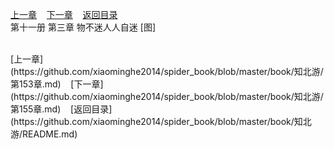 
[上一章](https://github.com/xiaominghe2014/spider_book/blob/master/book/知北游/第153章.md)&nbsp;&nbsp;&nbsp;&nbsp;[下一章](https://github.com/xiaominghe2014/spider_book/blob/master/book/知北游/第155章.md)&nbsp;&nbsp;&nbsp;&nbsp;[返回目录](https://github.com/xiaominghe2014/spider_book/blob/master/book/知北游/README.md)
<br /> 第十一册 第三章 物不迷人人自迷 [图]<br />
    
  <br />
[上一章](https://github.com/xiaominghe2014/spider_book/blob/master/book/知北游/第153章.md)&nbsp;&nbsp;&nbsp;&nbsp;[下一章](https://github.com/xiaominghe2014/spider_book/blob/master/book/知北游/第155章.md)&nbsp;&nbsp;&nbsp;&nbsp;[返回目录](https://github.com/xiaominghe2014/spider_book/blob/master/book/知北游/README.md)
